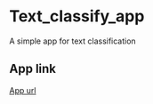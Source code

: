 # Text_classify_app
A simple app for text classification

## App link
[App url](https://text-classify.herokuapp.com/)